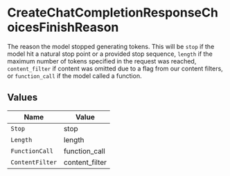 # CreateChatCompletionResponseChoicesFinishReason

The reason the model stopped generating tokens. This will be `stop` if the model hit a natural stop point or a provided stop sequence,
`length` if the maximum number of tokens specified in the request was reached,
`content_filter` if content was omitted due to a flag from our content filters,
or `function_call` if the model called a function.



## Values

| Name            | Value           |
| --------------- | --------------- |
| `Stop`          | stop            |
| `Length`        | length          |
| `FunctionCall`  | function_call   |
| `ContentFilter` | content_filter  |